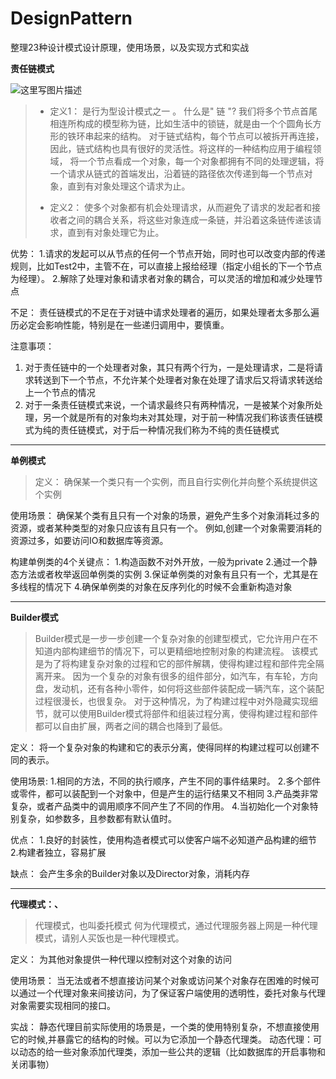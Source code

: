 # DesignPattern
整理23种设计模式设计原理，使用场景，以及实现方式和实战

 **责任链模式**
 
 ![这里写图片描述](http://img.blog.csdn.net/20170919161341675?watermark/2/text/aHR0cDovL2Jsb2cuY3Nkbi5uZXQvbmlnaHRjdXJ0aXM=/font/5a6L5L2T/fontsize/400/fill/I0JBQkFCMA==/dissolve/70/gravity/SouthEast)

> - 定义1：   是行为型设计模式之一 。 什么是" 链 "?   我们将多个节点首尾相连所构成的模型称为链，比如生活中的锁链，就是由一个个圆角长方形的铁环串起来的结构。 对于链式结构，每个节点可以被拆开再连接，因此，链式结构也具有很好的灵活性。将这样的一种结构应用于编程领域，   将一个节点看成一个对象，每一个对象都拥有不同的处理逻辑，将一个请求从链式的首端发出，沿着链的路径依次传递到每一个节点对象，直到有对象处理这个请求为止。
> 
> -  定义2：   使多个对象都有机会处理请求，从而避免了请求的发起者和接收者之间的耦合关系，将这些对象连成一条链，并沿着这条链传递该请求，直到有对象处理它为止。

  优势：
    1.请求的发起可以从节点的任何一个节点开始，同时也可以改变内部的传递规则，比如Test2中，主管不在，可以直接上报给经理（指定小组长的下一个节点为经理）。
    2.解除了处理对象和请求者对象的耦合，可以灵活的增加和减少处理节点
    
   不足：
    责任链模式的不足在于对链中请求处理者的遍历，如果处理者太多那么遍历必定会影响性能，特别是在一些递归调用中，要慎重。

   注意事项：
 1. 对于责任链中的一个处理者对象，其只有两个行为，一是处理请求，二是将请求转送到下一个节点，不允许某个处理者对象在处理了请求后又将请求转送给上一个节点的情况
 2. 对于一条责任链模式来说，一个请求最终只有两种情况，一是被某个对象所处理，另一个就是所有的对象均未对其处理，对于前一种情况我们称该责任链模式为纯的责任链模式，对于后一种情况我们称为不纯的责任链模式

----------
  **单例模式**
>  定义：
    确保某一个类只有一个实例，而且自行实例化并向整个系统提供这个实例

  使用场景：
     确保某个类有且只有一个对象的场景，避免产生多个对象消耗过多的资源，或者某种类型的对象只应该有且只有一个。
    例如,创建一个对象需要消耗的资源过多，如要访问IO和数据库等资源。


  构建单例类的4个关键点：
  1.构造函数不对外开放，一般为private
  2.通过一个静态方法或者枚举返回单例类的实例
  3.保证单例类的对象有且只有一个，尤其是在多线程的情况下
  4.确保单例类的对象在反序列化的时候不会重新构造对象

----------

   **Builder模式**
>    Builder模式是一步一步创建一个复杂对象的创建型模式，它允许用户在不知道内部构建细节的情况下，可以更精细地控制对象的构建流程。
    该模式是为了将构建复杂对象的过程和它的部件解耦，使得构建过程和部件完全隔离开来。
    因为一个复杂的对象有很多的组件部分，如汽车，有车轮，方向盘，发动机，还有各种小零件，如何将这些部件装配成一辆汽车，这个装配过程很漫长，也很复杂。
    对于这种情况，为了构建过程中对外隐藏实现细节，就可以使用Builder模式将部件和组装过程分离，使得构建过程和部件都可以自由扩展，两者之间的耦合也降到了最低。

  定义：
    将一个复杂对象的构建和它的表示分离，使得同样的构建过程可以创建不同的表示。

   使用场景:
    1.相同的方法，不同的执行顺序，产生不同的事件结果时。
    2.多个部件或零件，都可以装配到一个对象中，但是产生的运行结果又不相同
    3.产品类非常复杂，或者产品类中的调用顺序不同产生了不同的作用。
    4.当初始化一个对象特别复杂，如参数多，且参数都有默认值时。

   优点：
    1.良好的封装性，使用构造者模式可以使客户端不必知道产品构建的细节
    2.构建者独立，容易扩展
   
  缺点：
    会产生多余的Builder对象以及Director对象，消耗内存
    


----------
 **代理模式：、**
 >   代理模式，也叫委托模式
   何为代理模式，通过代理服务器上网是一种代理模式，请别人买饭也是一种代理模式。

  定义：
    为其他对象提供一种代理以控制对这个对象的访问

  使用场景：
     当无法或者不想直接访问某个对象或访问某个对象存在困难的时候可以通过一个代理对象来间接访问，为了保证客户端使用的透明性，委托对象与代理对象需要实现相同的接口。


 实战：
     静态代理目前实际使用的场景是，一个类的使用特别复杂，不想直接使用它的时候,并暴露它的结构的时候。可以为它添加一个静态代理类。
 动态代理：可以动态的给一些对象添加代理类，添加一些公共的逻辑（比如数据库的开启事物和关闭事物）

